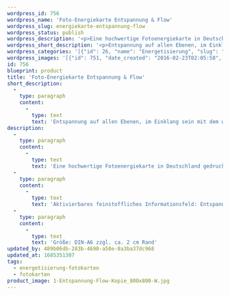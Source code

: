 ```yaml
---
wordpress_id: 756
wordpress_name: 'Foto-Energiekarte Entspannung & Flow'
wordpress_slug: energiekarte-entspannung-flow
wordpress_status: publish
wordpress_description: '<p>Eine hochwertige Fotoenergiekarte in Deutschland gedruckt und in Handarbeit laminiert.  Sie ist in Postkartengröße (DIN-A6) oder kleiner gut zu transportieren und kann auch auf den Körper aufgelegt werden.</p><p>Aktivierbares feinstoffliches Informationsfeld: Entspannung und Flow sowie dem energetischen Zugang zu den dazugehörigen universellen Wissenspools.</p><p>Größe: DIN-A6 zzgl. ca. 2 cm Rand</p><p>Andere Formate sind individuell für Sie innerhalb weniger Tage herstellbar. Bitte kontaktieren Sie uns hierfür unter <a href="mailto:info@elvedenverlag.de">info@elvedenverlag.de</a>.</p><p><a href="https://my.feenbaum.de/anwendung-energiebilder-foto-laminiert/">Anwendungshinweise</a></p>'
wordpress_short_description: '<p>Entspannung auf allen Ebenen, im Einklang sein mit dem was ist<br /><em>Hinweis: Das Wasserzeichen „Elveden Verlag Energiebild“ wird nicht mit gedruckt</em></p>'
wordpress_categories: '[{"id": 26, "name": "Energetisierung", "slug": "energetisierung-fotokarten"}, {"id": 23, "name": "Fotokarten", "slug": "fotokarten"}]'
wordpress_images: '[{"id": 751, "date_created": "2016-02-23T02:05:58", "date_created_gmt": "2016-02-23T00:05:58", "date_modified": "2016-02-23T02:05:58", "date_modified_gmt": "2016-02-23T00:05:58", "src": "https://my.feenbaum.de/wp-content/uploads/2016/02/1-Entspannung-Flow-Kopie_800x800-W.jpg", "name": "1-Entspannung-Flow Kopie_800x800-W", "alt": ""}]'
id: 756
blueprint: product
title: 'Foto-Energiekarte Entspannung & Flow'
short_description:
  -
    type: paragraph
    content:
      -
        type: text
        text: 'Entspannung auf allen Ebenen, im Einklang sein mit dem was ist'
description:
  -
    type: paragraph
    content:
      -
        type: text
        text: 'Eine hochwertige Fotoenergiekarte in Deutschland gedruckt und in Handarbeit laminiert.  Sie ist in Postkartengröße (DIN-A6) oder kleiner gut zu transportieren und kann auch auf den Körper aufgelegt werden.'
  -
    type: paragraph
    content:
      -
        type: text
        text: 'Aktivierbares feinstoffliches Informationsfeld: Entspannung und Flow sowie dem energetischen Zugang zu den dazugehörigen universellen Wissenspools.'
  -
    type: paragraph
    content:
      -
        type: text
        text: 'Größe: DIN-A6 zzgl. ca. 2 cm Rand'
updated_by: 489b06db-283b-4690-a50e-8a3ba37dc968
updated_at: 1685351307
tags:
  - energetisierung-fotokarten
  - fotokarten
product_image: 1-Entspannung-Flow-Kopie_800x800-W.jpg
---
```

